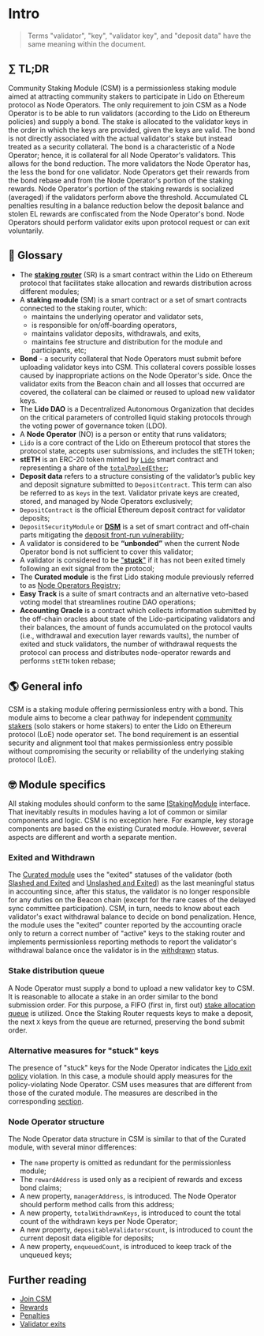 # Intro

> Terms "validator", "key", "validator key", and "deposit data" have the same meaning within the document.

## ∑ TL;DR
Community Staking Module (CSM) is a permissionless staking module aimed at attracting community stakers to participate in Lido on Ethereum protocol as Node Operators. The only requirement to join CSM as a Node Operator is to be able to run validators (according to the Lido on Ethereum policies) and supply a bond. The stake is allocated to the validator keys in the order in which the keys are provided, given the keys are valid. The bond is not directly associated with the actual validator's stake but instead treated as a security collateral. The bond is a characteristic of a Node Operator; hence, it is collateral for all Node Operator's validators. This allows for the bond reduction. The more validators the Node Operator has, the less the bond for one validator. Node Operators get their rewards from the bond rebase and from the Node Operator's portion of the staking rewards. Node Operator's portion of the staking rewards is socialized (averaged) if the validators perform above the threshold. Accumulated CL penalties resulting in a balance reduction below the deposit balance and stolen EL rewards are confiscated from the Node Operator's bond. Node Operators should perform validator exits upon protocol request or can exit voluntarily.

## 📓 Glossary
- The [**staking router**](../../contracts/staking-router.md) (SR) is a smart contract within the Lido on Ethereum protocol that facilitates stake allocation and rewards distribution across different modules;
- A **staking module** (SM) is a smart contract or a set of smart contracts connected to the staking router, which:
    - maintains the underlying operator and validator sets,
    - is responsible for on/off-boarding operators,
    - maintains validator deposits, withdrawals, and exits,
    - maintains fee structure and distribution for the module and participants, etc;
- **Bond** - a security collateral that Node Operators must submit before uploading validator keys into CSM. This collateral covers possible losses caused by inappropriate actions on the Node Operator's side. Once the validator exits from the Beacon chain and all losses that occurred are covered, the collateral can be claimed or reused to upload new validator keys.
- The **Lido DAO** is a Decentralized Autonomous Organization that decides on the critical parameters of controlled liquid staking protocols through the voting power of governance token (LDO).
- A **Node Operator** (NO) is a person or entity that runs validators;
- `Lido` is a core contract of the Lido on Ethereum protocol that stores the protocol state, accepts user submissions, and includes the stETH token;
- **stETH** is an ERC-20 token minted by [`Lido`](https://etherscan.io/address/0xae7ab96520DE3A18E5e111B5EaAb095312D7fE84) smart contract and representing a share of the [`totalPooledEther`](../../contracts/lido.md#rebase);
- **Deposit data** refers to a structure consisting of the validator’s public key and deposit signature submitted to `DepositContract`. This term can also be referred to as `keys` in the text. Validator private keys are created, stored, and managed by Node Operators exclusively;
- `DepositContract` is the official Ethereum deposit contract for validator deposits;
- `DepositSecurityModule` or [**DSM**](../../guides/deposit-security-manual.md) is a set of smart contract and off-chain parts mitigating the [deposit front-run vulnerability](../../guides/deposit-security-manual.md#the-vulnerability);
- A validator is considered to be **“unbonded”** when the current Node Operator bond is not sufficient to cover this validator;
- A validator is considered to be ["**stuck**"](../../contracts/staking-router.md#exited-and-stuck-validators) if it has not been exited timely following an exit signal from the protocol;
- The **Curated module** is the first Lido staking module previously referred to as [Node Operators Registry](../../contracts/node-operators-registry);
- **Easy Track** is a suite of smart contracts and an alternative veto-based voting model that streamlines routine DAO operations;
- **Accounting Oracle** is a contract which collects information submitted by the off-chain oracles about state of the Lido-participating validators and their balances, the amount of funds accumulated on the protocol vaults (i.e., withdrawal and execution layer rewards vaults), the number of exited and stuck validators, the number of withdrawal requests the protocol can process and distributes node-operator rewards and performs `stETH` token rebase;

## 🌎 General info
CSM is a staking module offering permissionless entry with a bond. This module aims to become a clear pathway for independent [community stakers](https://research.lido.fi/t/lido-on-ethereum-community-validation-manifesto/3331#lido-on-ethereum-community-validation-manifesto-1) (solo stakers or home stakers) to enter the Lido on Ethereum protocol (LoE) node operator set. The bond requirement is an essential security and alignment tool that makes permissionless entry possible without compromising the security or reliability of the underlying staking protocol (LoE).

## 🤓 Module specifics
All staking modules should conform to the same [IStakingModule](https://github.com/lidofinance/lido-dao/blob/master/contracts/0.8.9/interfaces/IStakingModule.sol) interface. That inevitably results in modules having a lot of common or similar components and logic. CSM is no exception here. For example, key storage components are based on the existing Curated module. However, several aspects are different and worth a separate mention.

### Exited and Withdrawn
The [Curated module](../../contracts/node-operators-registry.md) uses the "exited" statuses of the validator (both [Slashed and Exited](https://notes.ethereum.org/7CFxjwMgQSWOHIxLgJP2Bw#44-Step-4-Slashed-and-Exited) and [Unslashed and Exited](https://notes.ethereum.org/7CFxjwMgQSWOHIxLgJP2Bw#45-Step-5-Unslashed-and-Exited)) as the last meaningful status in accounting since, after this status, the validator is no longer responsible for any duties on the Beacon chain (except for the rare cases of the delayed sync committee participation). CSM, in turn, needs to know about each validator's exact withdrawal balance to decide on bond penalization. Hence, the module uses the "exited" counter reported by the accounting oracle only to return a correct number of "active" keys to the staking router and implements permissionless reporting methods to report the validator's withdrawal balance once the validator is in the [withdrawn](https://consensys.io/shanghai-capella-upgrade#:~:text=Finally%2C%20the%20withdrawable%20validator%20is%20subject%20to%20the%20same%2C%20automated%20%E2%80%9Csweep%E2%80%9D%20that%20processes%20partial%20withdrawals%2C%20and%20its%20balance%20is%20withdrawn) status.

### Stake distribution queue
A Node Operator must supply a bond to upload a new validator key to CSM. It is reasonable to allocate a stake in an order similar to the bond submission order. For this purpose, a FIFO (first in, first out) [stake allocation queue](join-csm.md) is utilized. Once the Staking Router requests keys to make a deposit, the next `X` keys from the queue are returned, preserving the bond submit order.

### Alternative measures for "stuck" keys
The presence of "stuck" keys for the Node Operator indicates the [Lido exit policy](../../guides/node-operators/general-overview#validator-exits-policy-penalties-and-recovering) violation. In this case, a module should apply measures for the policy-violating Node Operator. CSM uses measures that are different from those of the curated module. The measures are described in the corresponding [section](validator-exits.md).

### Node Operator structure
The Node Operator data structure in CSM is similar to that of the Curated module, with several minor differences:
- The `name` property is omitted as redundant for the permissionless module;
- The `rewardAddress` is used only as a recipient of rewards and excess bond claims;
- A new property, `managerAddress`, is introduced. The Node Operator should perform method calls from this address;
- A new property, `totalWithdrawnKeys`, is introduced to count the total count of the withdrawn keys per Node Operator;
- A new property, `depositableValidatorsCount`, is introduced to count the current deposit data eligible for deposits;
- A new property, `enqueuedCount`, is introduced to keep track of the unqueued keys;

## Further reading

- [Join CSM](join-csm.md)
- [Rewards](rewards.md)
- [Penalties](penalties.md)
- [Validator exits](validator-exits.md)
